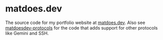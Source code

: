 # matdoes.dev

The source code for my portfolio website at [matdoes.dev](https://matdoes.dev). Also see [matdoesdev-protocols](https://github.com/mat-1/matdoesdev-protocols) for the code that adds support for other protocols like Gemini and SSH.
